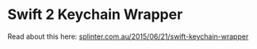# Swift 2 Keychain Wrapper

Read about this here: [splinter.com.au/2015/06/21/swift-keychain-wrapper](http://www.splinter.com.au/2015/06/21/swift-keychain-wrapper/)
